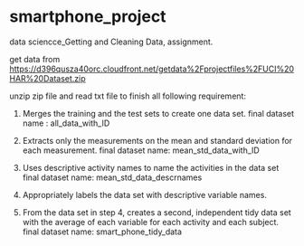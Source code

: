 smartphone_project
==================

data sciencce_Getting and Cleaning Data, assignment. 


get data from 
https://d396qusza40orc.cloudfront.net/getdata%2Fprojectfiles%2FUCI%20HAR%20Dataset.zip 

unzip zip file and  read txt file to finish all following requirement:

1. Merges the training and the test sets to create one data set.
  final dataset name : all_data_with_ID

2. Extracts only the measurements on the mean and standard deviation for each measurement. 
  final dataset name: mean_std_data_with_ID

3. Uses descriptive activity names to name the activities in the data set
  final dataset name: mean_std_data_descrnames

4. Appropriately labels the data set with descriptive variable names. 
  
5. From the data set in step 4, creates a second, independent tidy data set with the average of each variable for each activity and each subject.
   final dataset name: smart_phone_tidy_data
